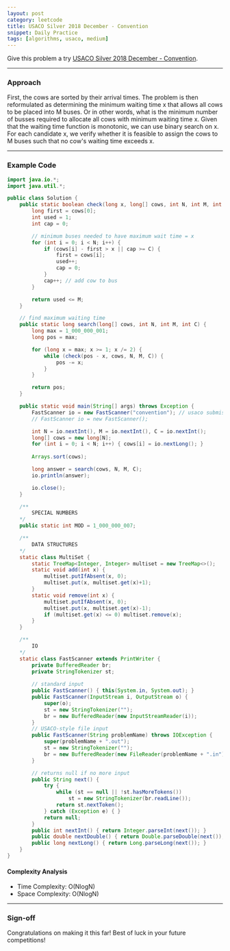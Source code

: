 ```yaml
---
layout: post
category: leetcode
title: USACO Silver 2018 December - Convention
snippet: Daily Practice
tags: [algorithms, usaco, medium]
---
```


Give this problem a try [USACO Silver 2018 December - Convention](http://www.usaco.org/index.php?page=viewproblem2&cpid=858).

---

### Approach

First, the cows are sorted by their arrival times. The problem is then reformulated as determining the minimum waiting time x that allows all cows to be placed into M buses. Or in other words, what is the minimum number of busses required to allocate all cows with minimum waiting time x. Given that the waiting time function is monotonic, we can use binary search on x. For each candidate x, we verify whether it is feasible to assign the cows to M buses such that no cow's waiting time exceeds x.

---

### Example Code

```java
import java.io.*;
import java.util.*;

public class Solution {
	public static boolean check(long x, long[] cows, int N, int M, int C) {
		long first = cows[0];
		int used = 1;
		int cap = 0;

		// minimum buses needed to have maximum wait time = x
		for (int i = 0; i < N; i++) {
			if (cows[i] - first > x || cap >= C) {
				first = cows[i];
				used++;
				cap = 0;
			}
			cap++; // add cow to bus
		}

		return used <= M;
	}

	// find maximum waiting time
	public static long search(long[] cows, int N, int M, int C) {
		long max = 1_000_000_001;
		long pos = max;

		for (long x = max; x >= 1; x /= 2) {
			while (check(pos - x, cows, N, M, C)) {
				pos -= x;
			}
		}

		return pos;
	}

    public static void main(String[] args) throws Exception {
        FastScanner io = new FastScanner("convention"); // usaco submission file
		// FastScanner io = new FastScanner();

		int N = io.nextInt(), M = io.nextInt(), C = io.nextInt();
		long[] cows = new long[N];
		for (int i = 0; i < N; i++) { cows[i] = io.nextLong(); }
		
		Arrays.sort(cows);

		long answer = search(cows, N, M, C);
		io.println(answer);

		io.close();
    }

    /**
        SPECIAL NUMBERS
    */
    public static int MOD = 1_000_000_007;

    /**
        DATA STRUCTURES
    */
    static class MultiSet {
        static TreeMap<Integer, Integer> multiset = new TreeMap<>();
        static void add(int x) {
            multiset.putIfAbsent(x, 0);
            multiset.put(x, multiset.get(x)+1);
        }
        static void remove(int x) {
            multiset.putIfAbsent(x, 0);
            multiset.put(x, multiset.get(x)-1);
            if (multiset.get(x) <= 0) multiset.remove(x);
        }
    }

    /**
        IO
    */
    static class FastScanner extends PrintWriter {
        private BufferedReader br;
        private StringTokenizer st;
		
		// standard input
        public FastScanner() { this(System.in, System.out); }
		public FastScanner(InputStream i, OutputStream o) {
            super(o);
			st = new StringTokenizer("");
            br = new BufferedReader(new InputStreamReader(i));
        }
		// USACO-style file input
        public FastScanner(String problemName) throws IOException {
            super(problemName + ".out");
			st = new StringTokenizer("");
            br = new BufferedReader(new FileReader(problemName + ".in"));
        }

        // returns null if no more input
        public String next() {
            try {
                while (st == null || !st.hasMoreTokens())
                    st = new StringTokenizer(br.readLine());
                return st.nextToken();
            } catch (Exception e) { }
            return null;
        }
        public int nextInt() { return Integer.parseInt(next()); }  
        public double nextDouble() { return Double.parseDouble(next()); }   
        public long nextLong() { return Long.parseLong(next()); }   
    }
}
```

#### Complexity Analysis

- Time Complexity: O(NlogN)
- Space Complexity: O(NlogN)

---

### Sign-off

Congratulations on making it this far! Best of luck in your future competitions!